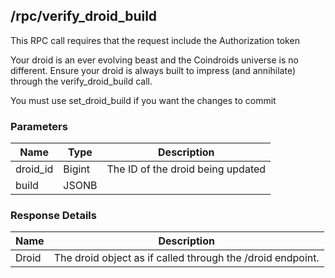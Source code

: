 ## /rpc/verify_droid_build

<aside class='warning'>
This RPC call requires that the request include the Authorization token
</aside>

Your droid is an ever evolving beast and the Coindroids universe is no different. Ensure your droid is always built to impress (and annihilate) through the verify_droid_build call. 


<aside class='notice'>
You must use set_droid_build if you want the changes to commit 
</aside>

### Parameters

|Name | Type | Description|
|----|----|---|
|droid_id|Bigint| The ID of the droid being updated|
|build|JSONB||



### Response Details

|Name | Description|
|----|----|
|Droid| The droid object as if called through the /droid endpoint. |





